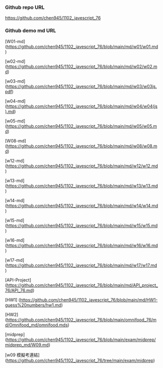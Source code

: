 ### Github repo URL

https://github.com/chen945/1102_javescript_76

### Github demo md URL

[W01-md]
(https://github.com/chen945/1102_javescript_76/blob/main/md/w01/w01.md)

[w02-md]
(https://github.com/chen945/1102_javescript_76/blob/main/md/w02/w02.md)

[w03-md]
(https://github.com/chen945/1102_javescript_76/blob/main/md/w03/w03js.pdf)

[w04-md]
(https://github.com/chen945/1102_javescript_76/blob/main/md/w04/w04(js).md)

[w05-md]
(https://github.com/chen945/1102_javescript_76/blob/main/md/w05/w05.md)

[W08-md]
(https://github.com/chen945/1102_javescript_76/blob/main/md/w08/w08.md)

[w12-md]
(https://github.com/chen945/1102_javescript_76/blob/main/md/w12/w12.md)

[w13-md]
(https://github.com/chen945/1102_javescript_76/blob/main/md/w13/w13.md)

[w14-md]
(https://github.com/chen945/1102_javescript_76/blob/main/md/w14/w14.md)

[w15-md]
(https://github.com/chen945/1102_javescript_76/blob/main/md/w15/w15.md)

[w16-md]
(https://github.com/chen945/1102_javescript_76/blob/main/md/w16/w16.md)

[w17-md]
(https://github.com/chen945/1102_javescript_76/blob/main/md/w17/w17.md)

[API-Project]
(https://github.com/chen945/1102_javescript_76/blob/main/md/API_project_76/API_76.md)

[HW1]
(https://github.com/chen945/1102_javescript_76/blob/main/md/HW1-guess%20numbers/hw1.md)

[HW2]
(https://github.com/chen945/1102_javescript_76/blob/main/omnifood_76/md/Omnifood_md/omnifood.mds)

[midprep]
(https://github.com/chen945/1102_javescript_76/blob/main/exam/midprep/midprep_md/W09.md)

[w09 模擬考連結]
(https://github.com/chen945/1102_javescript_76/tree/main/exam/midprep)
